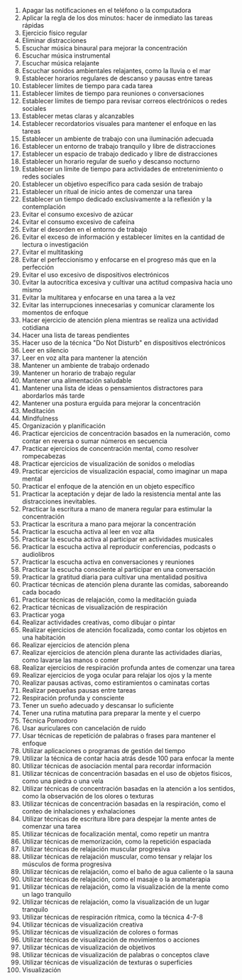 01. Apagar las notificaciones en el teléfono o la computadora
02. Aplicar la regla de los dos minutos: hacer de inmediato las tareas rápidas
03. Ejercicio físico regular
04. Eliminar distracciones
05. Escuchar música binaural para mejorar la concentración
06. Escuchar música instrumental
07. Escuchar música relajante
08. Escuchar sonidos ambientales relajantes, como la lluvia o el mar
09. Establecer horarios regulares de descanso y pausas entre tareas
10. Establecer límites de tiempo para cada tarea
11. Establecer límites de tiempo para reuniones o conversaciones
12. Establecer límites de tiempo para revisar correos electrónicos o redes sociales
13. Establecer metas claras y alcanzables
14. Establecer recordatorios visuales para mantener el enfoque en las tareas
15. Establecer un ambiente de trabajo con una iluminación adecuada
16. Establecer un entorno de trabajo tranquilo y libre de distracciones
17. Establecer un espacio de trabajo dedicado y libre de distracciones
18. Establecer un horario regular de sueño y descanso nocturno
19. Establecer un límite de tiempo para actividades de entretenimiento o redes sociales
20. Establecer un objetivo específico para cada sesión de trabajo
21. Establecer un ritual de inicio antes de comenzar una tarea
22. Establecer un tiempo dedicado exclusivamente a la reflexión y la contemplación
23. Evitar el consumo excesivo de azúcar
24. Evitar el consumo excesivo de cafeína
25. Evitar el desorden en el entorno de trabajo
26. Evitar el exceso de información y establecer límites en la cantidad de lectura o investigación
27. Evitar el multitasking
28. Evitar el perfeccionismo y enfocarse en el progreso más que en la perfección
29. Evitar el uso excesivo de dispositivos electrónicos
30. Evitar la autocrítica excesiva y cultivar una actitud compasiva hacia uno mismo
31. Evitar la multitarea y enfocarse en una tarea a la vez
32. Evitar las interrupciones innecesarias y comunicar claramente los momentos de enfoque
33. Hacer ejercicio de atención plena mientras se realiza una actividad cotidiana
34. Hacer una lista de tareas pendientes
35. Hacer uso de la técnica "Do Not Disturb" en dispositivos electrónicos
36. Leer en silencio
37. Leer en voz alta para mantener la atención
38. Mantener un ambiente de trabajo ordenado
39. Mantener un horario de trabajo regular
40. Mantener una alimentación saludable
41. Mantener una lista de ideas o pensamientos distractores para abordarlos más tarde
42. Mantener una postura erguida para mejorar la concentración
43. Meditación
44. Mindfulness
45. Organización y planificación
46. Practicar ejercicios de concentración basados en la numeración, como contar en reversa o sumar números en secuencia
47. Practicar ejercicios de concentración mental, como resolver rompecabezas
48. Practicar ejercicios de visualización de sonidos o melodías
49. Practicar ejercicios de visualización espacial, como imaginar un mapa mental
50. Practicar el enfoque de la atención en un objeto específico
51. Practicar la aceptación y dejar de lado la resistencia mental ante las distracciones inevitables.
52. Practicar la escritura a mano de manera regular para estimular la concentración
53. Practicar la escritura a mano para mejorar la concentración
54. Practicar la escucha activa al leer en voz alta
55. Practicar la escucha activa al participar en actividades musicales
56. Practicar la escucha activa al reproducir conferencias, podcasts o audiolibros
57. Practicar la escucha activa en conversaciones y reuniones
58. Practicar la escucha consciente al participar en una conversación
59. Practicar la gratitud diaria para cultivar una mentalidad positiva
60. Practicar técnicas de atención plena durante las comidas, saboreando cada bocado
61. Practicar técnicas de relajación, como la meditación guiada
62. Practicar técnicas de visualización de respiración
63. Practicar yoga
64. Realizar actividades creativas, como dibujar o pintar
65. Realizar ejercicios de atención focalizada, como contar los objetos en una habitación
66. Realizar ejercicios de atención plena
67. Realizar ejercicios de atención plena durante las actividades diarias, como lavarse las manos o comer
68. Realizar ejercicios de respiración profunda antes de comenzar una tarea
69. Realizar ejercicios de yoga ocular para relajar los ojos y la mente
70. Realizar pausas activas, como estiramientos o caminatas cortas
71. Realizar pequeñas pausas entre tareas
72. Respiración profunda y consciente
73. Tener un sueño adecuado y descansar lo suficiente
74. Tener una rutina matutina para preparar la mente y el cuerpo
75. Técnica Pomodoro
76. Usar auriculares con cancelación de ruido
77. Usar técnicas de repetición de palabras o frases para mantener el enfoque
78. Utilizar aplicaciones o programas de gestión del tiempo
79. Utilizar la técnica de contar hacia atrás desde 100 para enfocar la mente
80. Utilizar técnicas de asociación mental para recordar información
81. Utilizar técnicas de concentración basadas en el uso de objetos físicos, como una piedra o una vela
82. Utilizar técnicas de concentración basadas en la atención a los sentidos, como la observación de los olores o texturas
83. Utilizar técnicas de concentración basadas en la respiración, como el conteo de inhalaciones y exhalaciones
84. Utilizar técnicas de escritura libre para despejar la mente antes de comenzar una tarea
85. Utilizar técnicas de focalización mental, como repetir un mantra
86. Utilizar técnicas de memorización, como la repetición espaciada
87. Utilizar técnicas de relajación muscular progresiva
88. Utilizar técnicas de relajación muscular, como tensar y relajar los músculos de forma progresiva
89. Utilizar técnicas de relajación, como el baño de agua caliente o la sauna
90. Utilizar técnicas de relajación, como el masaje o la aromaterapia
91. Utilizar técnicas de relajación, como la visualización de la mente como un lago tranquilo
92. Utilizar técnicas de relajación, como la visualización de un lugar tranquilo
93. Utilizar técnicas de respiración rítmica, como la técnica 4-7-8
94. Utilizar técnicas de visualización creativa
95. Utilizar técnicas de visualización de colores o formas
96. Utilizar técnicas de visualización de movimientos o acciones
97. Utilizar técnicas de visualización de objetivos
98. Utilizar técnicas de visualización de palabras o conceptos clave
99. Utilizar técnicas de visualización de texturas o superficies
100. Visualización